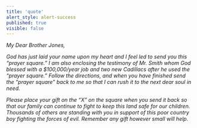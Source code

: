 ```yaml
---
title: 'quote'
alert_style: alert-success
published: true
visible: false
---
```


*My Dear Brother Jones,*

  *God has just laid your name upon my heart and I feel led to send you this “prayer square.” I am also enclosing the testimony of Mr. Smith whom God blessed with a $100,000/year job and two new Cadillacs after he used the “prayer square.” Follow the directions, and when you have finished send the “prayer square” back to me so that I can rush it to the next dear soul in need.*

  *Please place your gift on the “X” on the square when you send it back so that our family can continue to fight to keep this land safe for our children. Thousands of others are standing with you in support of this poor country boy fighting the forces of evil. Remember any gift however small will help.*
